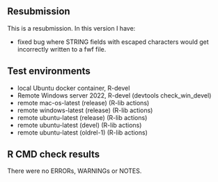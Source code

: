 ## Resubmission
This is a resubmission. In this version I have:

* fixed bug where STRING fields with escaped characters would get incorrectly written to a fwf file.

## Test environments
* local Ubuntu docker container, R-devel
* Remote Windows server 2022, R-devel (devtools check_win_devel)
* remote mac-os-latest (release) (R-lib actions)
* remote windows-latest (release) (R-lib actions)
* remote ubuntu-latest (release) (R-lib actions)
* remote ubuntu-latest (devel) (R-lib actions)
* remote ubuntu-latest (oldrel-1) (R-lib actions)

## R CMD check results
There were no ERRORs, WARNINGs or NOTES.
